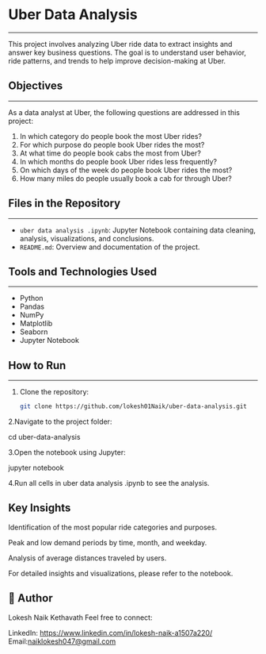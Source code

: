 # Uber Data Analysis
---
This project involves analyzing Uber ride data to extract insights and answer key business questions. The goal is to understand user behavior, ride patterns, and trends to help improve decision-making at Uber.

##  Objectives
---
As a data analyst at Uber, the following questions are addressed in this project:

1. In which category do people book the most Uber rides?
2. For which purpose do people book Uber rides the most?
3. At what time do people book cabs the most from Uber?
4. In which months do people book Uber rides less frequently?
5. On which days of the week do people book Uber rides the most?
6. How many miles do people usually book a cab for through Uber?

##  Files in the Repository
---
- `uber data analysis .ipynb`: Jupyter Notebook containing data cleaning, analysis, visualizations, and conclusions.
- `README.md`: Overview and documentation of the project.

##  Tools and Technologies Used
---
- Python
- Pandas
- NumPy
- Matplotlib
- Seaborn
- Jupyter Notebook

## How to Run
---
1. Clone the repository:
   ```bash
   git clone https://github.com/lokesh01Naik/uber-data-analysis.git
   
2.Navigate to the project folder:

cd uber-data-analysis

3.Open the notebook using Jupyter:

jupyter notebook

4.Run all cells in uber data analysis .ipynb to see the analysis.

 Key Insights
----
Identification of the most popular ride categories and purposes.

Peak and low demand periods by time, month, and weekday.

Analysis of average distances traveled by users.

For detailed insights and visualizations, please refer to the notebook.

👤 Author
---
Lokesh Naik Kethavath
Feel free to connect:

 LinkedIn: https://www.linkedin.com/in/lokesh-naik-a1507a220/
 Email:naiklokesh047@gmail.com
